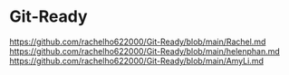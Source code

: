 # Git-Ready
https://github.com/rachelho622000/Git-Ready/blob/main/Rachel.md
https://github.com/rachelho622000/Git-Ready/blob/main/helenphan.md
https://github.com/rachelho622000/Git-Ready/blob/main/AmyLi.md
